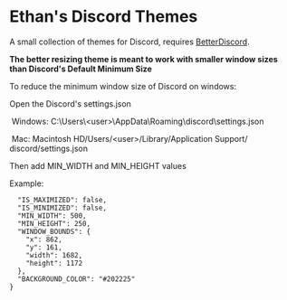 # Ethan's Discord Themes
A small collection of themes for Discord, requires [BetterDiscord](https://betterdiscord.net/).



**The better resizing theme is meant to work with smaller window sizes than Discord's Default Minimum Size**

To reduce the minimum window size of Discord on windows:

Open the Discord's settings.json

​	Windows: C:\Users\\\<user\>\AppData\Roaming\discord\settings.json

​	Mac: Macintosh HD⁩/⁨Users/\<user\>/⁨Library⁩/⁨Application Support/⁨discord/settings.json

Then add MIN_WIDTH and MIN_HEIGHT values

Example: 

```{
  "IS_MAXIMIZED": false,
  "IS_MINIMIZED": false,
  "MIN_WIDTH": 500,
  "MIN_HEIGHT": 250,
  "WINDOW_BOUNDS": {
    "x": 862,
    "y": 161,
    "width": 1682,
    "height": 1172
  },
  "BACKGROUND_COLOR": "#202225"
}
```